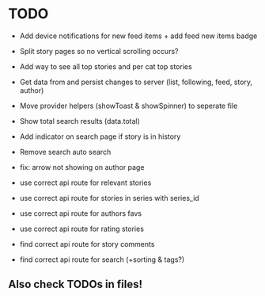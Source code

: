 # TODO

 - Add device notifications for new feed items + add feed new items badge
 - Split story pages so no vertical scrolling occurs?
 - Add way to see all top stories and per cat top stories
 - Get data from and persist changes to server (list, following, feed, story, author)

 - Move provider helpers (showToast & showSpinner) to seperate file
 - Show total search results (data.total)
 - Add indicator on search page if story is in history
 - Remove search auto search
 - fix: arrow not showing on author page

 - use correct api route for relevant stories
 - use correct api route for stories in series with series_id
 - use correct api route for authors favs
 - use correct api route for rating stories

 - find correct api route for story comments
 - find correct api route for search (+sorting & tags?)

## Also check TODOs in files!